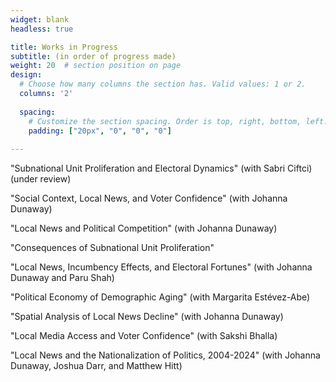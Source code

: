 ```yaml
---
widget: blank
headless: true

title: Works in Progress
subtitle: (in order of progress made)
weight: 20  # section position on page
design:
  # Choose how many columns the section has. Valid values: 1 or 2.
  columns: '2'
  
  spacing:
    # Customize the section spacing. Order is top, right, bottom, left.
    padding: ["20px", "0", "0", "0"]  
  
---
```


"Subnational Unit Proliferation and Electoral Dynamics" (with Sabri Ciftci) (under review)

"Social Context, Local News, and Voter Confidence" (with Johanna Dunaway)

"Local News and Political Competition" (with Johanna Dunaway)

"Consequences of Subnational Unit Proliferation"

"Local News, Incumbency Effects, and Electoral Fortunes" (with Johanna Dunaway and Paru Shah)

"Political Economy of Demographic Aging" (with Margarita Estévez-Abe)

"Spatial Analysis of Local News Decline" (with Johanna Dunaway)

"Local Media Access and Voter Confidence" (with Sakshi Bhalla)

"Local News and the Nationalization of Politics, 2004-2024" (with Johanna Dunaway, Joshua Darr, and Matthew Hitt)

